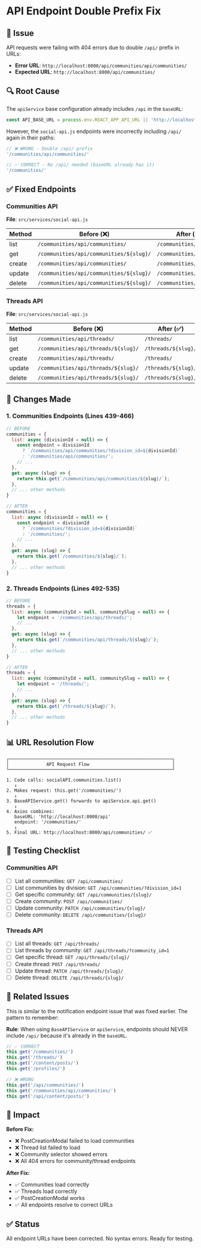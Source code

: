 # API Endpoint Double Prefix Fix

## 🐛 Issue
API requests were failing with 404 errors due to double `/api/` prefix in URLs:
- **Error URL**: `http://localhost:8000/api/communities/api/communities/`
- **Expected URL**: `http://localhost:8000/api/communities/`

## 🔍 Root Cause
The `apiService` base configuration already includes `/api` in the `baseURL`:
```javascript
const API_BASE_URL = process.env.REACT_APP_API_URL || 'http://localhost:8000/api';
```

However, the `social-api.js` endpoints were incorrectly including `/api/` again in their paths:
```javascript
// ❌ WRONG - Double /api/ prefix
'/communities/api/communities/'

// ✅ CORRECT - No /api/ needed (baseURL already has it)
'/communities/'
```

## ✅ Fixed Endpoints

### Communities API
**File**: `src/services/social-api.js`

| Method | Before (❌) | After (✅) |
|--------|-------------|-----------|
| list | `/communities/api/communities/` | `/communities/` |
| get | `/communities/api/communities/${slug}/` | `/communities/${slug}/` |
| create | `/communities/api/communities/` | `/communities/` |
| update | `/communities/api/communities/${slug}/` | `/communities/${slug}/` |
| delete | `/communities/api/communities/${slug}/` | `/communities/${slug}/` |

### Threads API
**File**: `src/services/social-api.js`

| Method | Before (❌) | After (✅) |
|--------|-------------|-----------|
| list | `/communities/api/threads/` | `/threads/` |
| get | `/communities/api/threads/${slug}/` | `/threads/${slug}/` |
| create | `/communities/api/threads/` | `/threads/` |
| update | `/communities/api/threads/${slug}/` | `/threads/${slug}/` |
| delete | `/communities/api/threads/${slug}/` | `/threads/${slug}/` |

## 🔧 Changes Made

### 1. Communities Endpoints (Lines 439-466)
```javascript
// BEFORE
communities = {
  list: async (divisionId = null) => {
    const endpoint = divisionId
      ? `/communities/api/communities/?division_id=${divisionId}`
      : '/communities/api/communities/';
    // ...
  },
  get: async (slug) => {
    return this.get(`/communities/api/communities/${slug}/`);
  },
  // ... other methods
}

// AFTER
communities = {
  list: async (divisionId = null) => {
    const endpoint = divisionId
      ? `/communities/?division_id=${divisionId}`
      : '/communities/';
    // ...
  },
  get: async (slug) => {
    return this.get(`/communities/${slug}/`);
  },
  // ... other methods
}
```

### 2. Threads Endpoints (Lines 492-535)
```javascript
// BEFORE
threads = {
  list: async (communityId = null, communitySlug = null) => {
    let endpoint = '/communities/api/threads/';
    // ...
  },
  get: async (slug) => {
    return this.get(`/communities/api/threads/${slug}/`);
  },
  // ... other methods
}

// AFTER
threads = {
  list: async (communityId = null, communitySlug = null) => {
    let endpoint = '/threads/';
    // ...
  },
  get: async (slug) => {
    return this.get(`/threads/${slug}/`);
  },
  // ... other methods
}
```

## 📊 URL Resolution Flow

```
┌─────────────────────────────────────────────────────────────┐
│              API Request Flow                               │
└─────────────────────────────────────────────────────────────┘

1. Code calls: socialAPI.communities.list()
   ↓
2. Makes request: this.get('/communities/')
   ↓
3. BaseAPIService.get() forwards to apiService.api.get()
   ↓
4. Axios combines:
   baseURL: 'http://localhost:8000/api'
   endpoint: '/communities/'
   ↓
5. Final URL: http://localhost:8000/api/communities/ ✅
```

## 🧪 Testing Checklist

### Communities API
- [ ] List all communities: `GET /api/communities/`
- [ ] List communities by division: `GET /api/communities/?division_id=1`
- [ ] Get specific community: `GET /api/communities/{slug}/`
- [ ] Create community: `POST /api/communities/`
- [ ] Update community: `PATCH /api/communities/{slug}/`
- [ ] Delete community: `DELETE /api/communities/{slug}/`

### Threads API
- [ ] List all threads: `GET /api/threads/`
- [ ] List threads by community: `GET /api/threads/?community_id=1`
- [ ] Get specific thread: `GET /api/threads/{slug}/`
- [ ] Create thread: `POST /api/threads/`
- [ ] Update thread: `PATCH /api/threads/{slug}/`
- [ ] Delete thread: `DELETE /api/threads/{slug}/`

## 📝 Related Issues

This is similar to the notification endpoint issue that was fixed earlier. The pattern to remember:

**Rule**: When using `BaseAPIService` or `apiService`, endpoints should NEVER include `/api/` because it's already in the `baseURL`.

```javascript
// ✅ CORRECT
this.get('/communities/')
this.get('/threads/')
this.get('/content/posts/')
this.get('/profiles/')

// ❌ WRONG
this.get('/api/communities/')
this.get('/communities/api/communities/')
this.get('/api/content/posts/')
```

## 🎯 Impact

**Before Fix:**
- ❌ PostCreationModal failed to load communities
- ❌ Thread list failed to load
- ❌ Community selector showed errors
- ❌ All 404 errors for community/thread endpoints

**After Fix:**
- ✅ Communities load correctly
- ✅ Threads load correctly
- ✅ PostCreationModal works
- ✅ All endpoints resolve to correct URLs

## ✅ Status
All endpoint URLs have been corrected. No syntax errors. Ready for testing.
